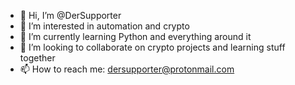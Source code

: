 - 👋 Hi, I’m @DerSupporter
- 👀 I’m interested in automation and crypto
- 🌱 I’m currently learning Python and everything around it
- 💞️ I’m looking to collaborate on crypto projects and learning stuff together
- 📫 How to reach me: dersupporter@protonmail.com

<!---
DerSupporter/DerSupporter is a ✨ special ✨ repository because its `README.md` (this file) appears on your GitHub profile.
You can click the Preview link to take a look at your changes.
--->
